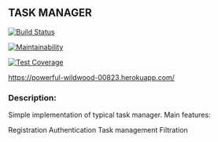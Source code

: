 ## TASK MANAGER

[![Build Status](https://travis-ci.com/free-donut/php-project-lvl4.svg?branch=master)](https://travis-ci.com/free-donut/php-project-lvl4)

[![Maintainability](https://api.codeclimate.com/v1/badges/7724cc79d2e8feea13f6/maintainability)](https://codeclimate.com/github/free-donut/php-project-lvl4/maintainability)

[![Test Coverage](https://api.codeclimate.com/v1/badges/7724cc79d2e8feea13f6/test_coverage)](https://codeclimate.com/github/free-donut/php-project-lvl4/test_coverage)

https://powerful-wildwood-00823.herokuapp.com/


### Description:

Simple implementation of typical task manager. Main features:

Registration
Authentication
Task management
Filtration

